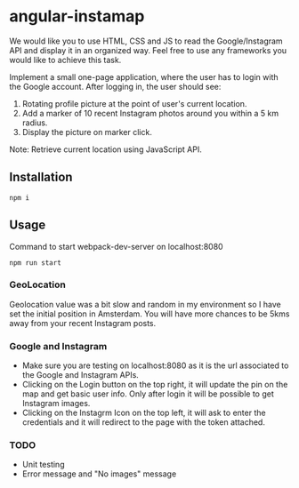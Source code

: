 # angular-instamap

We would like you to use HTML, CSS and JS to read the Google/Instagram API and display it in an organized way. Feel free to use any frameworks you would like to achieve this task.

Implement a small one-page application, where the user has to login with the Google account. After logging in, the user should see:
  1. Rotating profile picture at the point of user's current location.
  2. Add a marker of 10 recent Instagram photos around you within a 5 km radius.
  3. Display the picture on marker click.

Note: Retrieve current location using JavaScript API.

## Installation

```
npm i
```

## Usage
Command to start webpack-dev-server on localhost:8080
```
npm run start
```


### GeoLocation
Geolocation value was a bit slow and random in my environment so I have set the initial position in Amsterdam. You will have more chances to be 5kms away from your recent Instagram posts.


### Google and Instagram 
- Make sure you are testing on localhost:8080 as it is the url associated to the Google and Instagram APIs.
- Clicking on the Login button on the top right, it will update the pin on the map and get basic user info. Only after login it will be possible to get Instagram images.
- Clicking on the Instagrm Icon on the top left, it will ask to enter the credentials and it will redirect to the page with the token attached. 


### TODO
- Unit testing
- Error message and "No images" message


